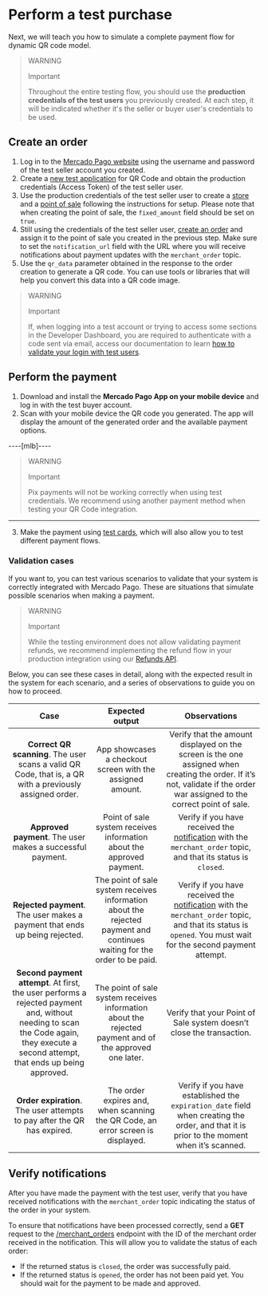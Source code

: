 # Perform a test purchase 

Next, we will teach you how to simulate a complete payment flow for dynamic QR code model.

> WARNING
>
> Important
>
> Throughout the entire testing flow, you should use the **production credentials of the test users** you previously created. At each step, it will be indicated whether it's the seller or buyer user's credentials to be used.

## Create an order 

1. Log in to the [Mercado Pago website](https://www.mercadopago[FAKER][URL][DOMAIN]/developers/panel/app) using the username and password of the test seller account you created. 
2. Create a [new test application](/developers/en/docs/qr-code/additional-content/your-integrations/dashboard) for QR Code and obtain the production credentials (Access Token) of the test seller user. 
3. Use the production credentials of the test seller user to create a [store](/developers/en/reference/stores/_users_user_id_stores/post) and a [point of sale](/developers/en/reference/pos/_pos/post) following the instructions for setup. Please note that when creating the point of sale, the `fixed_amount` field should be set on `true`. 
4. Still using the credentials of the test seller user, [create an order](/developers/es/reference/qr-dynamic/_instore_orders_qr_seller_collectors_user_id_pos_external_pos_id_qrs/put) and assign it to the point of sale you created in the previous step. Make sure to set the `notification_url` field with the URL where you will receive notifications about payment updates with the `merchant_order` topic. 
5. Use the `qr_data` parameter obtained in the response to the order creation to generate a QR code. You can use tools or libraries that will help you convert this data into a QR code image.

> WARNING
>
> Important
>
> If, when logging into a test account or trying to access some sections in the Developer Dashboard, you are required to authenticate with a code sent via email, access our documentation to learn [how to validate your login with test users](/developers/en/docs/adobe-commerce/additional-content/your-integrations/test/accounts#bookmark_validate_login_with_test_users). 


## Perform the payment 

1. Download and install the **Mercado Pago App on your mobile device** and log in with the test buyer account. 
2. Scan with your mobile device the QR code you generated. The app will display the amount of the generated order and the available payment options. 

----[mlb]----
> WARNING
>
> Important
>
> Pix payments will not be working correctly when using test credentials. We recommend using another payment method when testing your QR Code integration.
------------

3. Make the payment using [test cards](/developers/en/docs/qr-code/additional-content/your-integrations/test/cards), which will also allow you to test different payment flows. 

### Validation cases 
If you want to, you can test various scenarios to validate that your system is correctly integrated with Mercado Pago. These are situations that simulate possible scenarios when making a payment. 

> WARNING
>
> Important
>
> While the testing environment does not allow validating payment refunds, we recommend implementing the refund flow in your production integration using our [Refunds API](/developers/en/reference/chargebacks/_payments_id_refunds/post).

Below, you can see these cases in detail, along with the expected result in the system for each scenario, and a series of observations to guide you on how to proceed.

| Case | Expected output | Observations |
|:---:|:---:|:---:|
| **Correct QR scanning**. The user scans a valid QR Code, that is, a QR with a previously assigned order. | App showcases a checkout screen with the assigned amount. | Verify that the amount displayed on the screen is the one assigned when creating the order. If it’s not, validate if the order war assigned to the correct point of sale. |
| **Approved payment**. The user makes a successful payment. | Point of sale system receives information about the approved payment. | Verify if you have received the [notification](/developers/en/docs/qr-code/additional-content/your-integrations/notifications) with the `merchant_order` topic, and that its status is `closed`. |
| **Rejected payment**. The user makes a payment that ends up being rejected. | The point of sale system receives information about the rejected payment and continues waiting for the order to be paid. | Verify if you have received the [notification](/developers/en/docs/qr-code/additional-content/your-integrations/notifications) with the `merchant_order` topic, and that its status is `opened`. You must wait for the second payment attempt. |
| **Second payment attempt**. At first, the user performs a rejected payment and, without needing to scan the Code again, they execute a second attempt, that ends up being  approved. | The point of sale system receives information about the rejected payment and of the approved one later. | Verify that your Point of Sale system doesn’t close the transaction. |
| **Order expiration**. The user attempts to pay after the QR has expired. | The order expires and, when scanning the QR Code, an error screen is displayed. | Verify if you have established the `expiration_date` field when creating the order, and that it is prior to the moment when it’s scanned. |


## Verify notifications 
After you have made the payment with the test user, verify that you have received notifications with the `merchant_order` topic indicating the status of the order in your system. 

To ensure that notifications have been processed correctly, send a **GET** request to the [/merchant_orders](/developers/en/reference/merchant_orders/_merchant_orders_id/get) endpoint with the ID of the merchant order received in the notification. This will allow you to validate the status of each order: 
 * If the returned status is `closed`, the order was successfully paid. 
 * If the returned status is `opened`, the order has not been paid yet. You should wait for the payment to be made and approved. 
